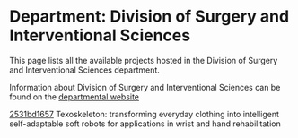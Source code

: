# Department: **Division of Surgery and Interventional Sciences**

This page lists all the available projects hosted in the Division of Surgery and Interventional Sciences department.

Information about Division of Surgery and Interventional Sciences can be found on the [departmental website](https://www.ucl.ac.uk/surgery)

[2531bd1657](../projects/2531bd1657.md) Texoskeleton: transforming everyday clothing into intelligent self-adaptable soft robots for applications in wrist and hand rehabilitation

